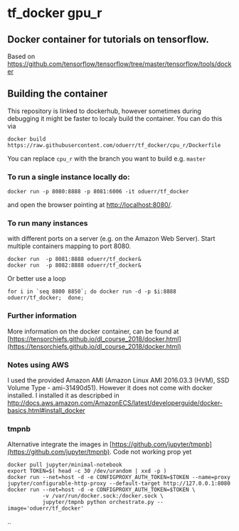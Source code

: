 # tf_docker gpu_r


## Docker container for tutorials on tensorflow. 
Based on https://github.com/tensorflow/tensorflow/tree/master/tensorflow/tools/docker

## Building the container 
This repository is linked to dockerhub, however sometimes during debugging it might be faster to localy build the container. You can do this via 

```
docker build https://raw.githubusercontent.com/oduerr/tf_docker/cpu_r/Dockerfile
```

You can replace `cpu_r` with the branch you want to build e.g. `master`

### To run a single instance locally do:
```{bash}
docker run -p 8080:8888 -p 8081:6006 -it oduerr/tf_docker
```
and open the browser pointing at [http://localhost:8080/](http://localhost:8080/). 

### To run many instances 
with different ports on a server (e.g. on the Amazon Web Server). Start multiple containers mapping to port 8080.
```
docker run  -p 8081:8888 oduerr/tf_docker&
docker run  -p 8082:8888 oduerr/tf_docker&
```

Or better use a loop
```
for i in `seq 8800 8850`; do docker run -d -p $i:8888 oduerr/tf_docker;  done;
```

### Further information
More information on the docker container, can be found at [https://tensorchiefs.github.io/dl_course_2018/docker.html](https://tensorchiefs.github.io/dl_course_2018/docker.html)

### Notes using AWS
I used the provided Amazon AMI (Amazon Linux AMI 2016.03.3 (HVM), SSD Volume Type - ami-31490d51). However it does not come with docker installed. I installed it as descripbed in 
http://docs.aws.amazon.com/AmazonECS/latest/developerguide/docker-basics.html#install_docker

### tmpnb
Alternative integrate the images in [https://github.com/jupyter/tmpnb](https://github.com/jupyter/tmpnb).
Code not working prop yet
```
docker pull jupyter/minimal-notebook
export TOKEN=$( head -c 30 /dev/urandom | xxd -p )
docker run --net=host -d -e CONFIGPROXY_AUTH_TOKEN=$TOKEN --name=proxy jupyter/configurable-http-proxy --default-target http://127.0.0.1:8080
docker run --net=host -d -e CONFIGPROXY_AUTH_TOKEN=$TOKEN \
           -v /var/run/docker.sock:/docker.sock \
           jupyter/tmpnb python orchestrate.py --image='oduerr/tf_docker'
```
..



